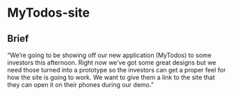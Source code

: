 # MyTodos-site

## Brief ##

“We’re going to be showing off our new application (MyTodos) to some investors this 
afternoon. Right now we’ve got some great designs but we need those turned into a prototype 
so the investors can get a proper feel for how the site is going to work. We want to give them a 
link to the site that they can open it on their phones during our demo.”
